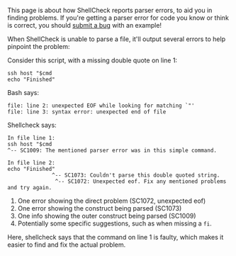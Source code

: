 This page is about how ShellCheck reports parser errors, to aid you in finding problems. If you're getting a parser error for code you know or think is correct, you should [submit a bug](https://github.com/koalaman/shellcheck/issues/new) with an example!

When ShellCheck is unable to parse a file, it'll output several errors to help pinpoint the problem:

Consider this script, with a missing double quote on line 1:

    ssh host "$cmd
    echo "Finished"

Bash says:
   
    file: line 2: unexpected EOF while looking for matching `"'
    file: line 3: syntax error: unexpected end of file

Shellcheck says:
    
    In file line 1:
    ssh host "$cmd
    ^-- SC1009: The mentioned parser error was in this simple command.

    In file line 2:
    echo "Finished"
                  ^-- SC1073: Couldn't parse this double quoted string.
                   ^-- SC1072: Unexpected eof. Fix any mentioned problems and try again.


1. One error showing the direct problem (SC1072, unexpected eof)
1. One error showing the construct being parsed (SC1073)
1. One info showing the outer construct being parsed (SC1009)
1. Potentially some specific suggestions, such as when missing a `fi`. 

Here, shellcheck says that the command on line 1 is faulty, which makes it easier to find and fix the actual problem. 